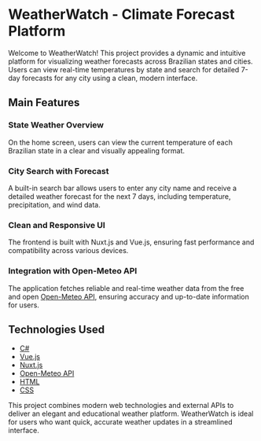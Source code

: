 <h1>WeatherWatch - Climate Forecast Platform</h1>
<p>Welcome to WeatherWatch! This project provides a dynamic and intuitive platform for visualizing weather forecasts across Brazilian states and cities. Users can view real-time temperatures by state and search for detailed 7-day forecasts for any city using a clean, modern interface.</p>

<h2>Main Features</h2>

<h3>State Weather Overview</h3>
<p>On the home screen, users can view the current temperature of each Brazilian state in a clear and visually appealing format.</p>

<h3>City Search with Forecast</h3>
<p>A built-in search bar allows users to enter any city name and receive a detailed weather forecast for the next 7 days, including temperature, precipitation, and wind data.</p>

<h3>Clean and Responsive UI</h3>
<p>The frontend is built with Nuxt.js and Vue.js, ensuring fast performance and compatibility across various devices.</p>

<h3>Integration with Open-Meteo API</h3>
<p>The application fetches reliable and real-time weather data from the free and open <a href="https://open-meteo.com" target="_blank">Open-Meteo API</a>, ensuring accuracy and up-to-date information for users.</p>

<h2>Technologies Used</h2>
<ul>
  <li><a href="https://learn.microsoft.com/en-us/dotnet/csharp/" target="_blank">C#</a></li>
  <li><a href="https://vuejs.org/" target="_blank">Vue.js</a></li>
  <li><a href="https://nuxt.com/" target="_blank">Nuxt.js</a></li>
  <li><a href="https://open-meteo.com/" target="_blank">Open-Meteo API</a></li>
  <li><a href="https://developer.mozilla.org/en-US/docs/Web/HTML" target="_blank">HTML</a></li>
  <li><a href="https://developer.mozilla.org/en-US/docs/Web/CSS" target="_blank">CSS</a></li>
</ul>

<p>This project combines modern web technologies and external APIs to deliver an elegant and educational weather platform. WeatherWatch is ideal for users who want quick, accurate weather updates in a streamlined interface.</p>
